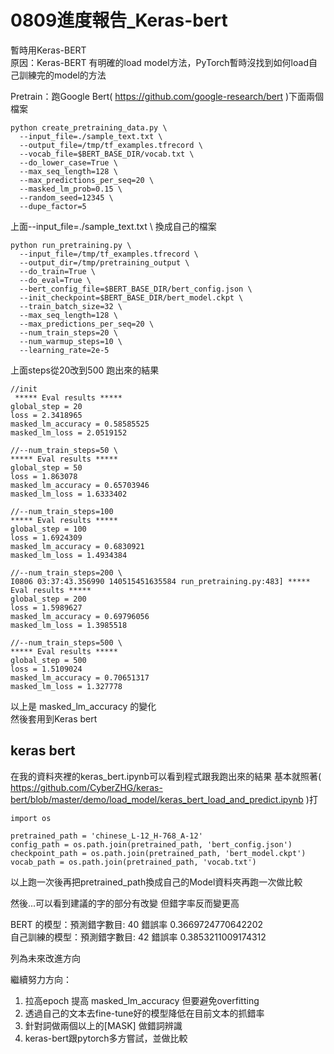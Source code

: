 # 0809進度報告_Keras-bert

暫時用Keras-BERT  
原因：Keras-BERT 有明確的load model方法，PyTorch暫時沒找到如何load自己訓練完的model的方法

Pretrain：跑Google Bert( https://github.com/google-research/bert )下面兩個檔案

```shell
python create_pretraining_data.py \
  --input_file=./sample_text.txt \
  --output_file=/tmp/tf_examples.tfrecord \
  --vocab_file=$BERT_BASE_DIR/vocab.txt \
  --do_lower_case=True \
  --max_seq_length=128 \
  --max_predictions_per_seq=20 \
  --masked_lm_prob=0.15 \
  --random_seed=12345 \
  --dupe_factor=5
```

上面--input_file=./sample_text.txt \ 換成自己的檔案

```shell
python run_pretraining.py \
  --input_file=/tmp/tf_examples.tfrecord \
  --output_dir=/tmp/pretraining_output \
  --do_train=True \
  --do_eval=True \
  --bert_config_file=$BERT_BASE_DIR/bert_config.json \
  --init_checkpoint=$BERT_BASE_DIR/bert_model.ckpt \
  --train_batch_size=32 \
  --max_seq_length=128 \
  --max_predictions_per_seq=20 \
  --num_train_steps=20 \
  --num_warmup_steps=10 \
  --learning_rate=2e-5
```

上面steps從20改到500 跑出來的結果

```shell
//init
 ***** Eval results *****
global_step = 20
loss = 2.3418965
masked_lm_accuracy = 0.58585525
masked_lm_loss = 2.0519152

//--num_train_steps=50 \
***** Eval results *****
global_step = 50
loss = 1.863078
masked_lm_accuracy = 0.65703946
masked_lm_loss = 1.6333402

//--num_train_steps=100
***** Eval results *****
global_step = 100
loss = 1.6924309
masked_lm_accuracy = 0.6830921
masked_lm_loss = 1.4934384

//--num_train_steps=200 \
I0806 03:37:43.356990 140515451635584 run_pretraining.py:483] ***** Eval results *****
global_step = 200
loss = 1.5989627
masked_lm_accuracy = 0.69796056
masked_lm_loss = 1.3985518

//--num_train_steps=500 \
***** Eval results *****
global_step = 500
loss = 1.5109024
masked_lm_accuracy = 0.70651317
masked_lm_loss = 1.327778
```

以上是 masked_lm_accuracy 的變化  
然後套用到Keras bert

## keras bert

在我的資料夾裡的keras_bert.ipynb可以看到程式跟我跑出來的結果
基本就照著( https://github.com/CyberZHG/keras-bert/blob/master/demo/load_model/keras_bert_load_and_predict.ipynb )打

```shell
import os

pretrained_path = 'chinese_L-12_H-768_A-12'
config_path = os.path.join(pretrained_path, 'bert_config.json')
checkpoint_path = os.path.join(pretrained_path, 'bert_model.ckpt')
vocab_path = os.path.join(pretrained_path, 'vocab.txt')

```
以上跑一次後再把pretrained_path換成自己的Model資料夾再跑一次做比較

然後...可以看到建議的字的部分有改變
但錯字率反而變更高

BERT 的模型：預測錯字數目: 40 錯誤率 0.3669724770642202  
自己訓練的模型：預測錯字數目: 42 錯誤率 0.3853211009174312

列為未來改進方向

繼續努力方向：

1. 拉高epoch 提高 masked_lm_accuracy 但要避免overfitting
2. 透過自己的文本去fine-tune好的模型降低在目前文本的抓錯率
3. 針對詞做兩個以上的[MASK] 做錯詞辨識
4. keras-bert跟pytorch多方嘗試，並做比較
